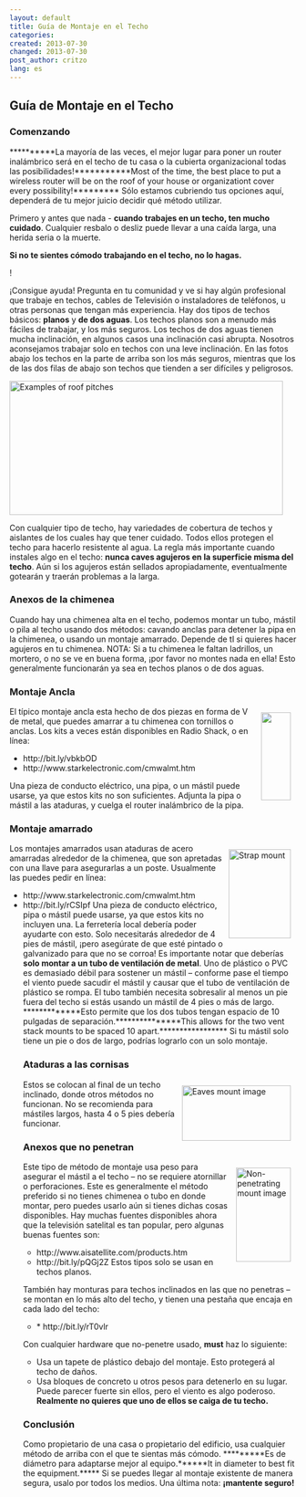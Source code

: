 ```yaml
---
layout: default
title: Guía de Montaje en el Techo
categories:
created: 2013-07-30
changed: 2013-07-30
post_author: critzo
lang: es
---
```

 <h2>Guía de Montaje en el Techo</h2>

<h3>Comenzando</h3>

<p>**********La mayoría de las veces, el mejor lugar para poner un router inalámbrico será en el techo de tu casa o la cubierta organizacional todas las posibilidades!***********Most of the time, the best place to put a wireless router will be on the roof of your house or organizationt cover every possibility!********* Sólo estamos cubriendo tus opciones aquí, dependerá de tu mejor juicio decidir qué método utilizar.</p>

<p>Primero y antes que nada - <strong>cuando trabajes en un techo, ten mucho cuidado</strong>. Cualquier resbalo o desliz puede llevar a una caída larga, una herida seria o la muerte.</p>

<p><strong>Si no te sientes cómodo trabajando en el techo, no lo hagas.</strong></p>!

<p>¡Consigue ayuda! Pregunta en tu comunidad y ve si hay algún profesional que trabaje en techos, cables de Televisión o instaladores de teléfonos, u otras personas que tengan más experiencia. Hay dos tipos de techos básicos: <strong>planos</strong> y <strong>de dos aguas</strong>. Los techos planos son a menudo más fáciles de trabajar, y los más seguros. Los techos de dos aguas tienen mucha inclinación, en algunos casos una inclinación casi abrupta. Nosotros aconsejamos trabajar solo en techos con una leve inclinación. En las fotos abajo los techos en la parte de arriba son los más seguros, mientras que los de las dos filas de abajo son techos que tienden a ser difíciles y peligrosos.</p>

<p><img alt="Examples of roof pitches" class="media-image attr__typeof__foaf:Image img__fid__238 img__view_mode__media_large attr__format__media_large" height="235" src="/files/styles/large/public/Example_of_Roof_Pitches_small_0.jpg?itok=ZBeh1EI-" typeof="foaf:Image" width="480" /></p>

<p>Con cualquier tipo de techo, hay variedades de cobertura de techos y aislantes de los cuales hay que tener cuidado. Todos ellos protegen el techo para hacerlo resistente al agua. La regla más importante cuando instales algo en el techo: <strong>nunca caves agujeros en la superficie misma del techo</strong>. Aún si los agujeros están sellados apropiadamente, eventualmente gotearán y traerán problemas a la larga.</p>

<h3>Anexos de la chimenea</h3>

<p>Cuando hay una chimenea alta en el techo, podemos montar un tubo, mástil o pila al techo usando dos métodos: cavando anclas para detener la pipa en la chimenea, o usando un montaje amarrado. Depende de tI si quieres hacer agujeros en tu chimenea. NOTA: Si a tu chimenea le faltan ladrillos, un mortero, o no se ve en buena forma, ¡por favor no montes nada en ella! Esto generalmente funcionarán ya sea en techos planos o de dos aguas.</p>

<h3>Montaje Ancla</h3>

<p><img alt="" class="media-image attr__typeof__foaf:Image img__fid__239 img__view_mode__media_large attr__format__media_large" src="/files/styles/large/public/anchor.png?itok=SRs3k49g" style="width: 52px; height: 154px; float: right; margin: 10px;" typeof="foaf:Image" />El típico montaje ancla esta hecho de dos piezas en forma de V de metal, que puedes amarrar a tu chimenea con tornillos o anclas. Los kits a veces están disponibles en Radio Shack, o en línea:</p>

<ul>
	<li>http://bit.ly/vbkbOD</li>
	<li>http://www.starkelectronic.com/cmwalmt.htm</li>
</ul>

<p>Una pieza de conducto eléctrico, una pipa, o un mástil puede usarse, ya que estos kits no son suficientes. Adjunta la pipa o mástil a las ataduras, y cuelga el router inalámbrico de la pipa.</p>

<h3>Montaje amarrado</h3>

<p><img alt="Strap mount" class="media-image attr__typeof__foaf:Image img__fid__240 img__view_mode__media_large attr__format__media_large" src="/files/styles/large/public/strap.png?itok=pEUVVWIV" style="width: 109px; height: 156px; float: right; margin: 10px;" typeof="foaf:Image" />Los montajes amarrados usan ataduras de acero amarradas alrededor de la chimenea, que son apretadas con una llave para asegurarlas a un poste. Usualmente las puedes pedir en línea:</p>

<ul>
	<li>http://www.starkelectronic.com/cmwalmt.htm</li>
	<li>http://bit.ly/rCSIpf Una pieza de conducto eléctrico, pipa o mástil puede usarse, ya que estos kits no incluyen una. La ferretería local debería poder ayudarte con esto. Solo necesitarás alrededor de 4 pies de mástil, ¡pero asegúrate de que esté pintado o galvanizado para que no se corroa! Es importante notar que deberías <strong>solo montar a un tubo de ventilación de metal</strong>. Uno de plástico o PVC es demasiado débil para sostener un mástil – conforme pase el tiempo el viento puede sacudir el mástil y causar que el tubo de ventilación de plástico se rompa. El tubo también necesita sobresalir al menos un pie fuera del techo si estás usando un mástil de 4 pies o más de largo. *************Esto permite que los dos tubos tengan espacio de 10 pulgadas de separación.***************This allows for the two vent stack mounts to be spaced 10 apart.***************** Si tu mástil solo tiene un pie o dos de largo, podrías lograrlo con un solo montaje.</p>

<h3>Ataduras a las cornisas</h3>

<p><img alt="Eaves mount image" class="media-image attr__typeof__foaf:Image img__fid__242 img__view_mode__media_large attr__format__media_large" src="/files/styles/large/public/eaves.png?itok=YtnsKHIX" style="width: 191px; height: 97px; margin: 10px; float: right;" typeof="foaf:Image" />Estos se colocan al final de un techo inclinado, donde otros métodos no funcionan. No se recomienda para mástiles largos, hasta 4 o 5 pies debería funcionar.</p>

<h3>Anexos que no penetran</h3>

<p><img alt="Non-penetrating mount image" class="media-image attr__typeof__foaf:Image img__fid__243 img__view_mode__media_large attr__format__media_large" src="/files/styles/large/public/non-pen.png?itok=FXbcl6rD" style="width: 96px; height: 165px; margin: 10px; float: right;" typeof="foaf:Image" />Este tipo de método de montaje usa peso para asegurar el mástil a el techo – no se requiere atornillar o perforaciones. Este es generalmente el método preferido si no tienes chimenea o tubo en donde montar, pero puedes usarlo aún si tienes dichas cosas disponibles. Hay muchas fuentes disponibles ahora que la televisión satelital es tan popular, pero algunas buenas fuentes son:</p>

<ul>
	<li>http://www.aisatellite.com/products.htm</li>
	<li>http://bit.ly/pQGj2Z Estos tipos solo se usan en techos planos.</li>
</ul>

<p>También hay monturas para techos inclinados en las que no penetras – se montan en lo más alto del techo, y tienen una pestaña que encaja en cada lado del techo:</p>

<ul>
	<li>* http://bit.ly/rT0vlr</li>
</ul>

<p>Con cualquier hardware que no-penetre usado, <strong>must</strong> haz lo siguiente:</p>

<ul>
	<li>Usa un tapete de plástico debajo del montaje. Esto protegerá al techo de daños.</li>
	<li>Usa bloques de concreto u otros pesos para detenerlo en su lugar. Puede parecer fuerte sin ellos, pero el viento es algo poderoso.<br />
	<strong>Realmente no quieres que uno de ellos se caiga de tu techo.</strong></li>
</ul>

<h3>Conclusión</h3>

<p>Como propietario de una casa o propietario del edificio, usa cualquier método de arriba con el que te sientas más cómodo. *********Es de diámetro para adaptarse mejor al equipo.******It in diameter to best fit the equipment.***** Si se puedes llegar al montaje existente de manera segura, usalo por todos los medios. Una última nota: <strong>¡mantente seguro!</strong></p>
